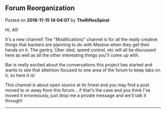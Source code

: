 ## Forum Reorganization
Posted on **2016-11-15 14:04:07** by **TheRiflesSpiral**:

Hi, All!

It's a new channel! The "Modifications" channel is for all the really creative things that backers are planning to do with Maslow when they get their hands on it. The gantry, Über sled, speed control, etc will all be discussed here as well as all the other interesting things you'll come up with.

Bar is really excited about the conversations this project has started and wants to see that attention focused to one area of the forum to keep tabs on it, so here it is!

This channel is about open source at its finest and you may find a post moved to or away from this forum... if that's the case and you think I've moved it erroneously, just drop me a private message and we'll talk it through!

---

